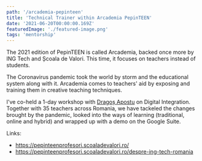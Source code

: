 ```yaml
---
path: '/arcademia-pepinteen'
title: 'Technical Trainer within Arcademia PepinTEEN'
date: '2021-06-20T00:00:00.169Z'
featuredImage: './featured-image.png'
tags: 'mentorship'
---
```


The 2021 edition of PepinTEEN is called Arcademia, backed once more by ING Tech and Școala de Valori.
This time, it focuses on teachers instead of students.

The Coronavirus pandemic took the world by storm and the educational system along with it.
Arcademia comes to teachers' aid by exposing and training them in creative teaching techniques.

I've co-held a 1-day workshop with [Dragoș Apostu](https://www.linkedin.com/in/dragosapostu/) on Digital Integration. 
Together with 35 teachers across Romania, we have tackeled the changes brought by the pandemic, looked into the ways of learning (traditional, online and hybrid) and wrapped up with a demo on the Google Suite.   

Links:
- <https://pepinteenprofesori.scoaladevalori.ro/>
- <https://pepinteenprofesori.scoaladevalori.ro/despre-ing-tech-romania>
